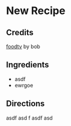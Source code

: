 # New Recipe 

## Credits

[foodtv](http://foodtv.com "http://foodtv.com") by bob

## Ingredients

- asdf
- ewrgoe

## Directions

asdf asd f asdf asd

